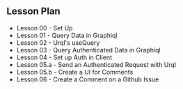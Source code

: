 ## Lesson Plan

- Lesson 00 - Set Up
- Lesson 01 - Query Data in Graphiql
- Lesson 02 - Urql's useQuery
- Lesson 03 - Query Authenticated Data in Graphiql
- Lesson 04 - Set up Auth in Client
- Lesson 05.a - Send an Authenticated Request with Urql
- Lesson 05.b - Create a UI for Comments
- Lesson 06 - Create a Comment on a Github Issue
